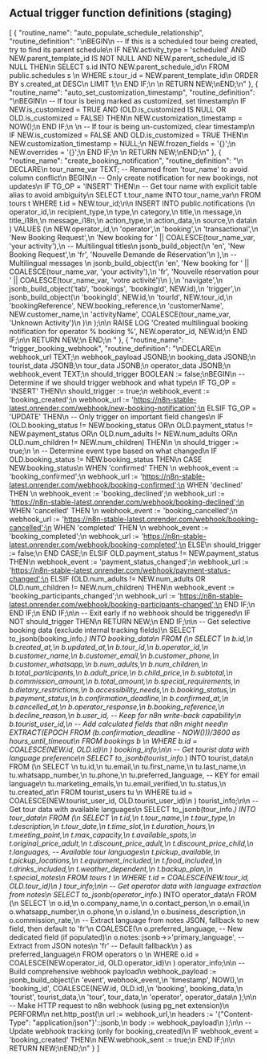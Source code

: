 ## Actual trigger function definitions (staging) 

[
  {
    "routine_name": "auto_populate_schedule_relationship",
    "routine_definition": "\nBEGIN\n  -- If this is a scheduled tour being created, try to find its parent schedule\n  IF NEW.activity_type = 'scheduled' AND NEW.parent_template_id IS NOT NULL AND NEW.parent_schedule_id IS NULL THEN\n    SELECT s.id INTO NEW.parent_schedule_id\n    FROM public.schedules s \n    WHERE s.tour_id = NEW.parent_template_id\n    ORDER BY s.created_at DESC\n    LIMIT 1;\n  END IF;\n  \n  RETURN NEW;\nEND;\n"
  },
  {
    "routine_name": "auto_set_customization_timestamp",
    "routine_definition": "\nBEGIN\n  -- If tour is being marked as customized, set timestamp\n  IF NEW.is_customized = TRUE AND (OLD.is_customized IS NULL OR OLD.is_customized = FALSE) THEN\n    NEW.customization_timestamp = NOW();\n  END IF;\n  \n  -- If tour is being un-customized, clear timestamp\n  IF NEW.is_customized = FALSE AND OLD.is_customized = TRUE THEN\n    NEW.customization_timestamp = NULL;\n    NEW.frozen_fields = '{}';\n    NEW.overrides = '{}';\n  END IF;\n  \n  RETURN NEW;\nEND;\n"
  },
  {
    "routine_name": "create_booking_notification",
    "routine_definition": "\n  DECLARE\n      tour_name_var TEXT;  -- Renamed from 'tour_name' to avoid column conflict\n  BEGIN\n      -- Only create notification for new bookings, not updates\n      IF TG_OP = 'INSERT' THEN\n          -- Get tour name with explicit table alias to avoid ambiguity\n          SELECT t.tour_name INTO tour_name_var\n          FROM tours t WHERE t.id = NEW.tour_id;\n\n          INSERT INTO public.notifications (\n              operator_id,\n              recipient_type,\n              type,\n              category,\n              title,\n              message,\n              title_i18n,\n              message_i18n,\n              action_type,\n              action_data,\n              source,\n              data\n          ) VALUES (\n              NEW.operator_id,\n              'operator',\n              'booking',\n              'transactional',\n              'New Booking Request',\n              'New booking for ' || COALESCE(tour_name_var, 'your activity'),\n              -- Multilingual titles\n              jsonb_build_object(\n                  'en', 'New Booking Request',\n                  'fr', 'Nouvelle Demande de Réservation'\n              ),\n              -- Multilingual messages  \n              jsonb_build_object(\n                  'en', 'New booking for ' || COALESCE(tour_name_var, 'your activity'),\n                  'fr', 'Nouvelle réservation pour ' || COALESCE(tour_name_var, 'votre activité')\n              ),\n              'navigate',\n              jsonb_build_object('tab', 'bookings', 'bookingId', NEW.id),\n              'trigger',\n              jsonb_build_object(\n                  'bookingId', NEW.id,\n                  'tourId', NEW.tour_id,\n                  'bookingReference', NEW.booking_reference,\n                  'customerName', NEW.customer_name,\n                  'activityName', COALESCE(tour_name_var, 'Unknown Activity')\n              )\n          );\n\n          RAISE LOG 'Created multilingual booking notification for operator % booking %', NEW.operator_id, NEW.id;\n      END IF;\n\n      RETURN NEW;\n  END;\n  "
  },
  {
    "routine_name": "trigger_booking_webhook",
    "routine_definition": "\nDECLARE\n    webhook_url TEXT;\n    webhook_payload JSONB;\n    booking_data JSONB;\n    tourist_data JSONB;\n    tour_data JSONB;\n    operator_data JSONB;\n    webhook_event TEXT;\n    should_trigger BOOLEAN := false;\nBEGIN\n    -- Determine if we should trigger webhook and what type\n    IF TG_OP = 'INSERT' THEN\n        should_trigger := true;\n        webhook_event := 'booking_created';\n        webhook_url := 'https://n8n-stable-latest.onrender.com/webhook/new-booking-notification';\n    ELSIF TG_OP = 'UPDATE' THEN\n        -- Only trigger on important field changes\n        IF (OLD.booking_status != NEW.booking_status OR\n            OLD.payment_status != NEW.payment_status OR\n            OLD.num_adults != NEW.num_adults OR\n            OLD.num_children != NEW.num_children) THEN\n            \n            should_trigger := true;\n            \n            -- Determine event type based on what changed\n            IF OLD.booking_status != NEW.booking_status THEN\n                CASE NEW.booking_status\n                    WHEN 'confirmed' THEN \n                        webhook_event := 'booking_confirmed';\n                        webhook_url := 'https://n8n-stable-latest.onrender.com/webhook/booking-confirmed';\n                    WHEN 'declined' THEN \n                        webhook_event := 'booking_declined';\n                        webhook_url := 'https://n8n-stable-latest.onrender.com/webhook/booking-declined';\n                    WHEN 'cancelled' THEN \n                        webhook_event := 'booking_cancelled';\n                        webhook_url := 'https://n8n-stable-latest.onrender.com/webhook/booking-cancelled';\n                    WHEN 'completed' THEN \n                        webhook_event := 'booking_completed';\n                        webhook_url := 'https://n8n-stable-latest.onrender.com/webhook/booking-completed';\n                    ELSE\n                        should_trigger := false;\n                END CASE;\n            ELSIF OLD.payment_status != NEW.payment_status THEN\n                webhook_event := 'payment_status_changed';\n                webhook_url := 'https://n8n-stable-latest.onrender.com/webhook/payment-status-changed';\n            ELSIF (OLD.num_adults != NEW.num_adults OR OLD.num_children != NEW.num_children) THEN\n                webhook_event := 'booking_participants_changed';\n                webhook_url := 'https://n8n-stable-latest.onrender.com/webhook/booking-participants-changed';\n            END IF;\n        END IF;\n    END IF;\n\n    -- Exit early if no webhook should be triggered\n    IF NOT should_trigger THEN\n        RETURN NEW;\n    END IF;\n\n    -- Get selective booking data (exclude internal tracking fields)\n    SELECT to_jsonb(booking_info.*) INTO booking_data\n    FROM (\n        SELECT \n            b.id,\n            b.created_at,\n            b.updated_at,\n            b.tour_id,\n            b.operator_id,\n            b.customer_name,\n            b.customer_email,\n            b.customer_phone,\n            b.customer_whatsapp,\n            b.num_adults,\n            b.num_children,\n            b.total_participants,\n            b.adult_price,\n            b.child_price,\n            b.subtotal,\n            b.commission_amount,\n            b.total_amount,\n            b.special_requirements,\n            b.dietary_restrictions,\n            b.accessibility_needs,\n            b.booking_status,\n            b.payment_status,\n            b.confirmation_deadline,\n            b.confirmed_at,\n            b.cancelled_at,\n            b.operator_response,\n            b.booking_reference,\n            b.decline_reason,\n            b.user_id,  -- Keep for n8n write-back capability\n            b.tourist_user_id,\n            -- Add calculated fields that n8n might need\n            EXTRACT(EPOCH FROM (b.confirmation_deadline - NOW()))/3600 as hours_until_timeout\n        FROM bookings b \n        WHERE b.id = COALESCE(NEW.id, OLD.id)\n    ) booking_info;\n\n    -- Get tourist data with language preference\n    SELECT to_jsonb(tourist_info.*) INTO tourist_data\n    FROM (\n        SELECT \n            tu.id,\n            tu.email,\n            tu.first_name,\n            tu.last_name,\n            tu.whatsapp_number,\n            tu.phone,\n            tu.preferred_language,  -- KEY for email language\n            tu.marketing_emails,\n            tu.email_verified,\n            tu.status,\n            tu.created_at\n        FROM tourist_users tu \n        WHERE tu.id = COALESCE(NEW.tourist_user_id, OLD.tourist_user_id)\n    ) tourist_info;\n\n    -- Get tour data with available languages\n    SELECT to_jsonb(tour_info.*) INTO tour_data\n    FROM (\n        SELECT \n            t.id,\n            t.tour_name,\n            t.tour_type,\n            t.description,\n            t.tour_date,\n            t.time_slot,\n            t.duration_hours,\n            t.meeting_point,\n            t.max_capacity,\n            t.available_spots,\n            t.original_price_adult,\n            t.discount_price_adult,\n            t.discount_price_child,\n            t.languages,  -- Available tour languages\n            t.pickup_available,\n            t.pickup_locations,\n            t.equipment_included,\n            t.food_included,\n            t.drinks_included,\n            t.weather_dependent,\n            t.backup_plan,\n            t.special_notes\n        FROM tours t \n        WHERE t.id = COALESCE(NEW.tour_id, OLD.tour_id)\n    ) tour_info;\n\n    -- Get operator data with language extraction from notes\n    SELECT to_jsonb(operator_info.*) INTO operator_data\n    FROM (\n        SELECT \n            o.id,\n            o.company_name,\n            o.contact_person,\n            o.email,\n            o.whatsapp_number,\n            o.phone,\n            o.island,\n            o.business_description,\n            o.commission_rate,\n            -- Extract language from notes JSON, fallback to new field, then default to 'fr'\n            COALESCE(\n                o.preferred_language,  -- New dedicated field (if populated)\n                o.notes::jsonb->>'primary_language',  -- Extract from JSON notes\n                'fr'  -- Default fallback\n            ) as preferred_language\n        FROM operators o \n        WHERE o.id = COALESCE(NEW.operator_id, OLD.operator_id)\n    ) operator_info;\n\n    -- Build comprehensive webhook payload\n    webhook_payload := jsonb_build_object(\n        'event', webhook_event,\n        'timestamp', NOW(),\n        'booking_id', COALESCE(NEW.id, OLD.id),\n        'booking', booking_data,\n        'tourist', tourist_data,\n        'tour', tour_data,\n        'operator', operator_data\n    );\n\n    -- Make HTTP request to n8n webhook (using pg_net extension)\n    PERFORM\n        net.http_post(\n            url := webhook_url,\n            headers := '{\"Content-Type\": \"application/json\"}'::jsonb,\n            body := webhook_payload\n        );\n\n    -- Update webhook tracking (only for booking_created)\n    IF webhook_event = 'booking_created' THEN\n        NEW.webhook_sent := true;\n    END IF;\n\n    RETURN NEW;\nEND;\n"
  }
]

